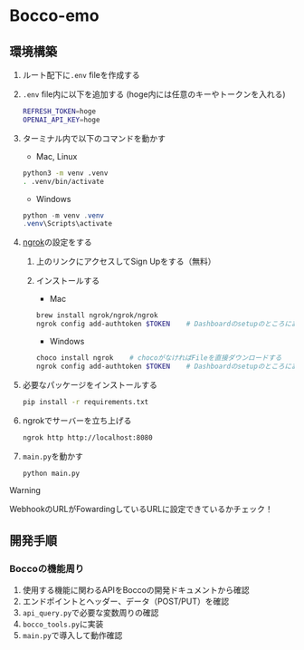 # Bocco-emo

## 環境構築

1. ルート配下に`.env` fileを作成する

2. `.env` file内に以下を追加する (hoge内には任意のキーやトークンを入れる)

    ``` zsh
    REFRESH_TOKEN=hoge
    OPENAI_API_KEY=hoge
    ```

3. ターミナル内で以下のコマンドを動かす
    - Mac, Linux

    ``` zsh
    python3 -m venv .venv
    . .venv/bin/activate
    ```

    - Windows

    ``` powershell
    python -m venv .venv
    .venv\Scripts\activate
    ```

4. [ngrok](https://ngrok.com/)の設定をする
   1. 上のリンクにアクセスしてSign Upをする（無料）
   2. インストールする
      - Mac

       ``` zsh
       brew install ngrok/ngrok/ngrok
       ngrok config add-authtoken $TOKEN    # Dashboardのsetupのところにあるコマンドをそのままコピーする
       ```

       - Windows

        ``` powershell
        choco install ngrok    # chocoがなければFileを直接ダウンロードする
        ngrok config add-authtoken $TOKEN    # Dashboardのsetupのところにあるコマンドをそのままコピーする
        ```

5. 必要なパッケージをインストールする

   ``` zsh
   pip install -r requirements.txt
   ```

6. ngrokでサーバーを立ち上げる

   ``` zsh
   ngrok http http://localhost:8080
   ```

7. `main.py`を動かす

   ``` zsh
   python main.py
   ```

> [!WARNING]
> WebhookのURLがFowardingしているURLに設定できているかチェック！

## 開発手順

### Boccoの機能周り

1. 使用する機能に関わるAPIをBoccoの開発ドキュメントから確認
2. エンドポイントとヘッダー、データ（POST/PUT）を確認
3. `api_query.py`で必要な変数周りの確認
4. `bocco_tools.py`に実装
5. `main.py`で導入して動作確認
